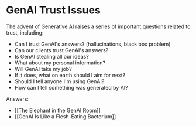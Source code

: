 # GenAI Trust Issues

The advent of Generative AI raises a series of important questions related to trust, including: 

- Can I trust GenAI's answers? (hallucinations, black box problem) 
- Can our clients trust GenAI's answers?
- Is GenAI stealing all our ideas? 
- What about my personal information? 
- Will GenAI take my job? 
- If it does, what on earth should I aim for next? 
- Should I tell anyone I'm using GenAI? 
- How can I tell something was generated by AI? 


Answers: 

- [[The Elephant in the GenAI Room]] 
- [[GenAI Is Like a Flesh-Eating Bacterium]] 


